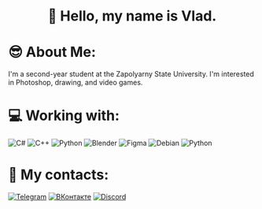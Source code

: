 # <h1 align="center">👋 Hello, my name is Vlad.</h1>

# 😎 About Me:
I'm a second-year student at the Zapolyarny State University. I'm interested in Photoshop, drawing, and video games.

# 💻 Working with:

![C#](https://img.shields.io/badge/c%23-%23239120.svg?style=for-the-badge&logo=c-sharp&logoColor=white) 
![C++](https://img.shields.io/badge/c++-%2300599C.svg?style=for-the-badge&logo=c%2B%2B&logoColor=white) 
![Python](https://img.shields.io/badge/python-3670A0?style=for-the-badge&logo=python&logoColor=ffdd54) 
![Blender](https://img.shields.io/badge/blender-%23F5792A.svg?style=for-the-badge&logo=blender&logoColor=white)	
![Figma](https://img.shields.io/badge/figma-%23F24E1E.svg?style=for-the-badge&logo=figma&logoColor=white)
![Debian](https://img.shields.io/badge/debian-%23A81D33.svg?style=for-the-badge&logo=debian&logoColor=white)
![Python](https://img.shields.io/badge/python-%233776AB.svg?style=for-the-badge&logo=python&logoColor=yellow)

# 📱 My contacts:

[![Telegram](https://img.shields.io/badge/-Telegram-090909?style=for-the-badge&logo=telegram)](https://t.me/Auriculchi)
[![ВКонтакте](https://img.shields.io/badge/-VK-090909?style=for-the-badge&logo=Vk&logoColor=4F7DB3)]([https://vk.com/senpai2865](https://vk.com/auriculchi))
[![Discord](https://img.shields.io/badge/discord-090909?style=for-the-badge&logo=discord)](https://discord.com/users/wisky_1789)

